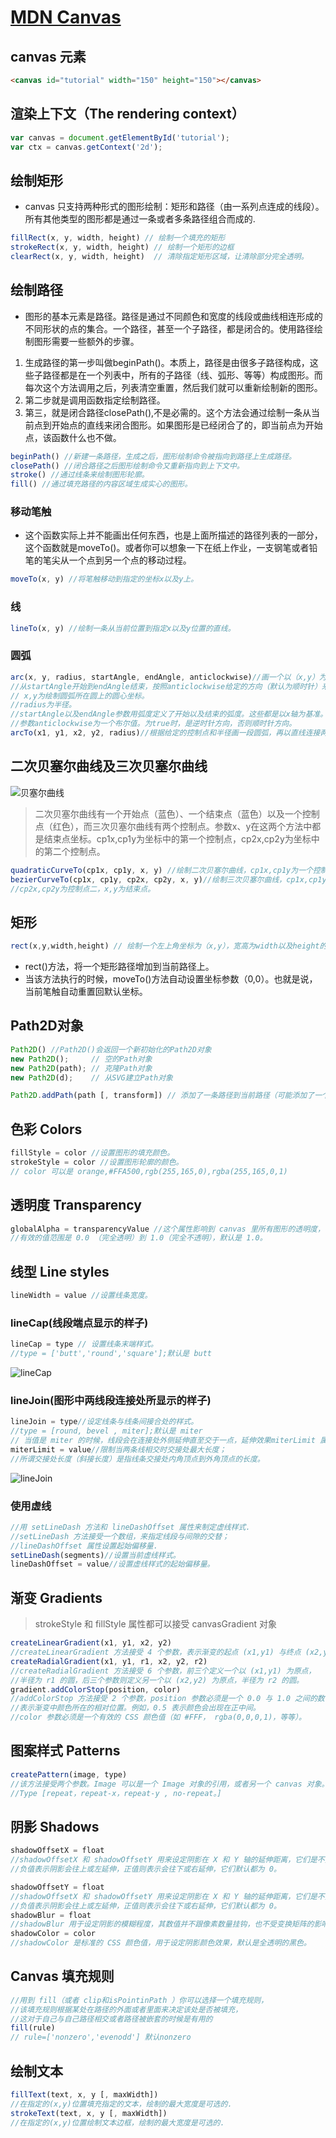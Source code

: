 # [MDN Canvas](https://developer.mozilla.org/zh-CN/docs/Web/API/Canvas_API/Tutorial/Basic_usage)

## canvas 元素

```html
<canvas id="tutorial" width="150" height="150"></canvas>
```

## 渲染上下文（The rendering context）

```js
var canvas = document.getElementById('tutorial');
var ctx = canvas.getContext('2d');
```

## 绘制矩形

* canvas 只支持两种形式的图形绘制：矩形和路径（由一系列点连成的线段）。所有其他类型的图形都是通过一条或者多条路径组合而成的.

```js
fillRect(x, y, width, height) // 绘制一个填充的矩形
strokeRect(x, y, width, height) // 绘制一个矩形的边框
clearRect(x, y, width, height)  // 清除指定矩形区域，让清除部分完全透明。
```

## 绘制路径

* 图形的基本元素是路径。路径是通过不同颜色和宽度的线段或曲线相连形成的不同形状的点的集合。一个路径，甚至一个子路径，都是闭合的。使用路径绘制图形需要一些额外的步骤。

1. 生成路径的第一步叫做beginPath()。本质上，路径是由很多子路径构成，这些子路径都是在一个列表中，所有的子路径（线、弧形、等等）构成图形。而每次这个方法调用之后，列表清空重置，然后我们就可以重新绘制新的图形。
2. 第二步就是调用函数指定绘制路径。
3. 第三，就是闭合路径closePath(),不是必需的。这个方法会通过绘制一条从当前点到开始点的直线来闭合图形。如果图形是已经闭合了的，即当前点为开始点，该函数什么也不做。

```js
beginPath() //新建一条路径，生成之后，图形绘制命令被指向到路径上生成路径。
closePath() //闭合路径之后图形绘制命令又重新指向到上下文中。
stroke() //通过线条来绘制图形轮廓。
fill() //通过填充路径的内容区域生成实心的图形。
```

### 移动笔触

* 这个函数实际上并不能画出任何东西，也是上面所描述的路径列表的一部分，这个函数就是moveTo()。或者你可以想象一下在纸上作业，一支钢笔或者铅笔的笔尖从一个点到另一个点的移动过程。

```js
moveTo(x, y) //将笔触移动到指定的坐标x以及y上。
```

### 线

```js
lineTo(x, y) //绘制一条从当前位置到指定x以及y位置的直线。
```

### 圆弧

```js
arc(x, y, radius, startAngle, endAngle, anticlockwise)//画一个以（x,y）为圆心的以radius为半径的圆弧（圆），
//从startAngle开始到endAngle结束，按照anticlockwise给定的方向（默认为顺时针）来生成。
// x,y为绘制圆弧所在圆上的圆心坐标。
//radius为半径。
//startAngle以及endAngle参数用弧度定义了开始以及结束的弧度。这些都是以x轴为基准。
//参数anticlockwise为一个布尔值。为true时，是逆时针方向，否则顺时针方向。
arcTo(x1, y1, x2, y2, radius)//根据给定的控制点和半径画一段圆弧，再以直线连接两个控制点。
```

## 二次贝塞尔曲线及三次贝塞尔曲线

![贝塞尔曲线](https://mdn.mozillademos.org/files/223/Canvas_curves.png "贝塞尔曲线")

>二次贝塞尔曲线有一个开始点（蓝色）、一个结束点（蓝色）以及一个控制点（红色），而三次贝塞尔曲线有两个控制点。参数x、y在这两个方法中都是结束点坐标。cp1x,cp1y为坐标中的第一个控制点，cp2x,cp2y为坐标中的第二个控制点。

```js
quadraticCurveTo(cp1x, cp1y, x, y) //绘制二次贝塞尔曲线，cp1x,cp1y为一个控制点，x,y为结束点。
bezierCurveTo(cp1x, cp1y, cp2x, cp2y, x, y)//绘制三次贝塞尔曲线，cp1x,cp1y为控制点一，
//cp2x,cp2y为控制点二，x,y为结束点。
```

## 矩形

```js
rect(x,y,width,height) // 绘制一个左上角坐标为（x,y），宽高为width以及height的矩形。
```

* rect()方法，将一个矩形路径增加到当前路径上。
* 当该方法执行的时候，moveTo()方法自动设置坐标参数（0,0）。也就是说，当前笔触自动重置回默认坐标。

## Path2D对象

```js
Path2D() //Path2D()会返回一个新初始化的Path2D对象
new Path2D();     // 空的Path对象
new Path2D(path); // 克隆Path对象
new Path2D(d);    // 从SVG建立Path对象

Path2D.addPath(path [, transform])​ // 添加了一条路径到当前路径（可能添加了一个变换矩阵）。
```

## 色彩 Colors

```js
fillStyle = color //设置图形的填充颜色。
strokeStyle = color //设置图形轮廓的颜色。
// color 可以是 orange,#FFA500,rgb(255,165,0),rgba(255,165,0,1)
```

## 透明度 Transparency

```js
globalAlpha = transparencyValue //这个属性影响到 canvas 里所有图形的透明度，
//有效的值范围是 0.0 （完全透明）到 1.0（完全不透明），默认是 1.0。
```

## 线型 Line styles

```js
lineWidth = value //设置线条宽度。
```

### lineCap(线段端点显示的样子)

```js
lineCap = type // 设置线条末端样式。
//type = ['butt','round','square'];默认是 butt
```

![lineCap](https://developer.mozilla.org/@api/deki/files/88/=Canvas_linecap.png "lineCap")

### lineJoin(图形中两线段连接处所显示的样子)

```js
lineJoin = type//设定线条与线条间接合处的样式。
//type = [round, bevel , miter];默认是 miter
// 当值是 miter 的时候，线段会在连接处外侧延伸直至交于一点，延伸效果miterLimit 属性的制约。
miterLimit = value//限制当两条线相交时交接处最大长度；
//所谓交接处长度（斜接长度）是指线条交接处内角顶点到外角顶点的长度。
```

![lineJoin](https://developer.mozilla.org/@api/deki/files/89/=Canvas_linejoin.png "lineJoin")

### 使用虚线

```js
//用 setLineDash 方法和 lineDashOffset 属性来制定虚线样式.
//setLineDash 方法接受一个数组，来指定线段与间隙的交替；
//lineDashOffset 属性设置起始偏移量.
setLineDash(segments)//设置当前虚线样式。
lineDashOffset = value//设置虚线样式的起始偏移量。
```

## 渐变 Gradients

>strokeStyle 和 fillStyle 属性都可以接受 canvasGradient 对象

```js
createLinearGradient(x1, y1, x2, y2)
//createLinearGradient 方法接受 4 个参数，表示渐变的起点 (x1,y1) 与终点 (x2,y2)。
createRadialGradient(x1, y1, r1, x2, y2, r2)
//createRadialGradient 方法接受 6 个参数，前三个定义一个以 (x1,y1) 为原点，
//半径为 r1 的圆，后三个参数则定义另一个以 (x2,y2) 为原点，半径为 r2 的圆。
gradient.addColorStop(position, color)
//addColorStop 方法接受 2 个参数，position 参数必须是一个 0.0 与 1.0 之间的数值，
//表示渐变中颜色所在的相对位置。例如，0.5 表示颜色会出现在正中间。
//color 参数必须是一个有效的 CSS 颜色值（如 #FFF， rgba(0,0,0,1)，等等）。
```

## 图案样式 Patterns

```js
createPattern(image, type)
//该方法接受两个参数。Image 可以是一个 Image 对象的引用，或者另一个 canvas 对象。
//Type [repeat，repeat-x，repeat-y , no-repeat。]
```

## 阴影 Shadows

```js
shadowOffsetX = float
//shadowOffsetX 和 shadowOffsetY 用来设定阴影在 X 和 Y 轴的延伸距离，它们是不受变换矩阵所影响的。
//负值表示阴影会往上或左延伸，正值则表示会往下或右延伸，它们默认都为 0。

shadowOffsetY = float
//shadowOffsetX 和 shadowOffsetY 用来设定阴影在 X 和 Y 轴的延伸距离，它们是不受变换矩阵所影响的。
//负值表示阴影会往上或左延伸，正值则表示会往下或右延伸，它们默认都为 0。
shadowBlur = float
//shadowBlur 用于设定阴影的模糊程度，其数值并不跟像素数量挂钩，也不受变换矩阵的影响，默认为 0。
shadowColor = color
//shadowColor 是标准的 CSS 颜色值，用于设定阴影颜色效果，默认是全透明的黑色。
```

## Canvas 填充规则

```js
//用到 fill（或者 clip和isPointinPath ）你可以选择一个填充规则，
//该填充规则根据某处在路径的外面或者里面来决定该处是否被填充，
//这对于自己与自己路径相交或者路径被嵌套的时候是有用的
fill(rule)
// rule=['nonzero','evenodd'] 默认nonzero
```

## 绘制文本

```js
fillText(text, x, y [, maxWidth])
//在指定的(x,y)位置填充指定的文本，绘制的最大宽度是可选的.
strokeText(text, x, y [, maxWidth])
//在指定的(x,y)位置绘制文本边框，绘制的最大宽度是可选的.
```
